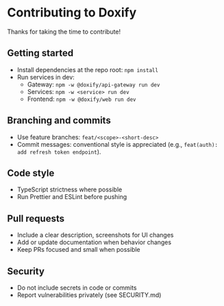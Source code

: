 # Contributing to Doxify

Thanks for taking the time to contribute!

## Getting started

- Install dependencies at the repo root: `npm install`
- Run services in dev:
  - Gateway: `npm -w @doxify/api-gateway run dev`
  - Services: `npm -w <service> run dev`
  - Frontend: `npm -w @doxify/web run dev`

## Branching and commits

- Use feature branches: `feat/<scope>-<short-desc>`
- Commit messages: conventional style is appreciated (e.g., `feat(auth): add refresh token endpoint`).

## Code style

- TypeScript strictness where possible
- Run Prettier and ESLint before pushing

## Pull requests

- Include a clear description, screenshots for UI changes
- Add or update documentation when behavior changes
- Keep PRs focused and small when possible

## Security

- Do not include secrets in code or commits
- Report vulnerabilities privately (see SECURITY.md)
